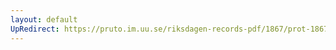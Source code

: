 ```yaml
---
layout: default
UpRedirect: https://pruto.im.uu.se/riksdagen-records-pdf/1867/prot-1867--ak--131/prot-1867--ak--131_025.pdf
---
```

